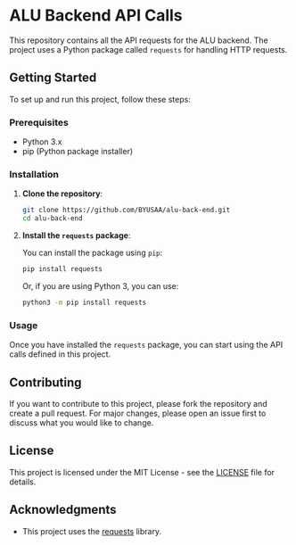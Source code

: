 # ALU Backend API Calls

This repository contains all the API requests for the ALU backend. The project uses a Python package called `requests` for handling HTTP requests.

## Getting Started

To set up and run this project, follow these steps:

### Prerequisites

- Python 3.x
- pip (Python package installer)

### Installation

1. **Clone the repository**:

    ```sh
    git clone https://github.com/BYUSAA/alu-back-end.git
    cd alu-back-end
    ```

2. **Install the `requests` package**:

    You can install the package using `pip`:

    ```sh
    pip install requests
    ```

    Or, if you are using Python 3, you can use:

    ```sh
    python3 -m pip install requests
    ```

### Usage

Once you have installed the `requests` package, you can start using the API calls defined in this project.

## Contributing

If you want to contribute to this project, please fork the repository and create a pull request. For major changes, please open an issue first to discuss what you would like to change.

## License

This project is licensed under the MIT License - see the [LICENSE](LICENSE) file for details.

## Acknowledgments

- This project uses the [requests](https://docs.python-requests.org/en/latest/) library.


